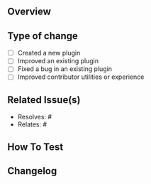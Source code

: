## Overview
<!--  
Provide a high-level description of this change.   
-->



## Type of change
<!--  
Check the box below that describes your change best:
--> 

- [ ] Created a new plugin
- [ ] Improved an existing plugin
- [ ] Fixed a bug in an existing plugin
- [ ] Improved contributor utilities or experience

## Related Issue(s)
<!--  
If applicable - add the issue that your PR relates to or closes:
  - use Resolves: #ISSUE_NUMBER to trigger closing of the issue on merge of this PR  
  - use Relates: #ISSUE_NUMBER to indicate relation to an issue, but issue will not close  
-->  

* Resolves: #
* Relates: #

## How To Test
<!--
Provide testing instructions for validating the changes introduced in this PR.
This will serve as a starting point for your reviewers, for functional testing.

If you created a new plugin, you can add a command here which can be used to test authentication.
For example, for the AWS CLI:
  aws s3 ls
-->



## Changelog
<!--  
A one line sentence describing the change that this PR introduces. 
If this has impact over the user experience, your changelog will be included in the release notes of the next stable version of 1Password CLI.

Here are a few guidelines for writing a good changelog:
- Keep your description to a single sentence if you can, and use proper capitalization and punctuation, including a final period.
- Don't use emoji in your description.
- Avoid starting your sentence with "improved" or "fixed". Instead, describe the improvement or say what you fixed.
- Avoid using terminology like "Users are shown" or "You can now" and instead focus on the thing that was changed.

A few examples:

Authenticate the AWS CLI using Touch ID and other unlock options with 1Password Shell Plugins.
The AWS plugin can now be correctly initialized with a default credential, using `op plugin init`.
The AWS plugin now checks for the `AWS_SHARED_CREDENTIALS_FILE` environment variable and attempts to import credentials using the specified file.

For more examples, have a look over 1Password CLI's past release notes: 
https://app-updates.agilebits.com/product_history/CLI2
-->  



